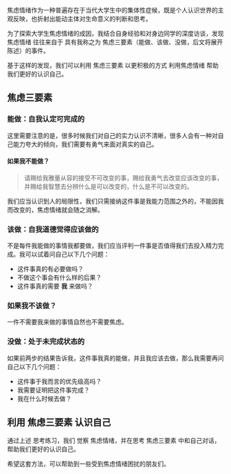 
焦虑情绪作为一种普遍存在于当代大学生中的集体性症候，既是个人认识世界的主观反映，也折射出能动主体对生命意义的判断和思考。

为了探索大学生焦虑情绪的成因，我结合自身经验和对身边同学的深度访谈，发现焦虑情绪 往往来自于 具有我称之为 焦虑三要素（能做、该做、没做，后文将展开陈述）的事件。

基于这样的发现，我们可以利用 焦虑三要素 以更积极的方式 利用焦虑情绪 帮助我们更好的认识自己。

## 焦虑三要素

### 能做：自我认定可完成的

这里需要注意的是，很多时候我们对自己的实力认识不清晰，很多人会有一种对自己能力夸大的倾向，我们需要有勇气来面对真实的自己。

#### 如果我不能做？

> 请赐给我雅量从容的接受不可改变的事，赐给我勇气去改变应该改变的事，并赐给我智慧去分辨什么是可以改变的，什么是不可以改变的。

我们应当认识到人的局限性，我们只需接纳这件事是我能力范围之外的，不能因我而改变的，焦虑情绪就会随之消解。

### 该做：自我道德觉得应该做的

不是每件我能做的事情我都要做，我们应当评判一件事是否值得我们去投入精力完成。我可以试着问自己以下几个问题：

- 这件事真的有必要做吗？
- 不做这个事会有什么样的后果？
- 这件事真的需要 **我** 来做吗？

### 如果我不该做？

一件不需要我来做的事情自然也不需要焦虑。

### 没做：处于未完成状态的

如果前两步的结果告诉我，这件事我真的能做，并且我应该去做，那么我需要再问自己以下几个问题：

- 这件事于我而言的优先级高吗？
- 我需要证明把这件事完成？
- 我在什么时候去做？

## 利用 焦虑三要素 认识自己

通过上述 思考练习，我们 觉察 焦虑情绪，并在思考 焦虑三要素 中和自己对话，帮助我们更好的认识自己。

希望这套方法，可以帮助到一些受到焦虑情绪困扰的朋友们。
